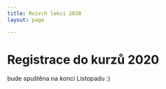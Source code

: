 ```yaml
---
title: Rozvrh lekcí 2020
layout: page

---
```

# Registrace do kurzů 2020

bude spuštěna na konci Listopadu :)